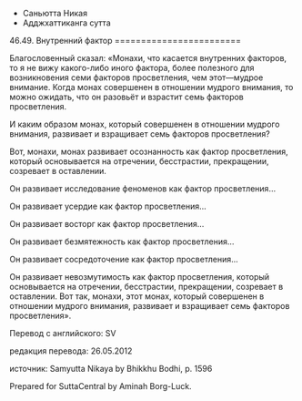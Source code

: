 









* Саньютта Никая
* Адджхаттиканга сутта


46\.49\. Внутренний фактор
\=\=\=\=\=\=\=\=\=\=\=\=\=\=\=\=\=\=\=\=\=\=\=\=



Благословенный сказал: «Монахи, что касается внутренних факторов, то я не вижу какого\-либо иного фактора, более полезного для возникновения семи факторов просветления, чем этот—мудрое внимание\. Когда монах совершенен в отношении мудрого внимания, то можно ожидать, что он разовьёт и взрастит семь факторов просветления\.


И каким образом монах, который совершенен в отношении мудрого внимания, развивает и взращивает семь факторов просветления?


Вот, монахи, монах развивает осознанность как фактор просветления, который основывается на отречении, бесстрастии, прекращении, созревает в оставлении\.


Он развивает исследование феноменов как фактор просветления…


Он развивает усердие как фактор просветления…


Он развивает восторг как фактор просветления…


Он развивает безмятежность как фактор просветления…


Он развивает сосредоточение как фактор просветления…


Он развивает невозмутимость как фактор просветления, который основывается на отречении, бесстрастии, прекращении, созревает в оставлении\. Вот так, монахи, этот монах, который совершенен в отношении мудрого внимания, развивает и взращивает семь факторов просветления»\.



Перевод с английского: SV


редакция перевода: 26\.05\.2012


источник: Samyutta Nikaya by Bhikkhu Bodhi, p\. 1596


Prepared for SuttaCentral by Aminah Borg\-Luck\.






